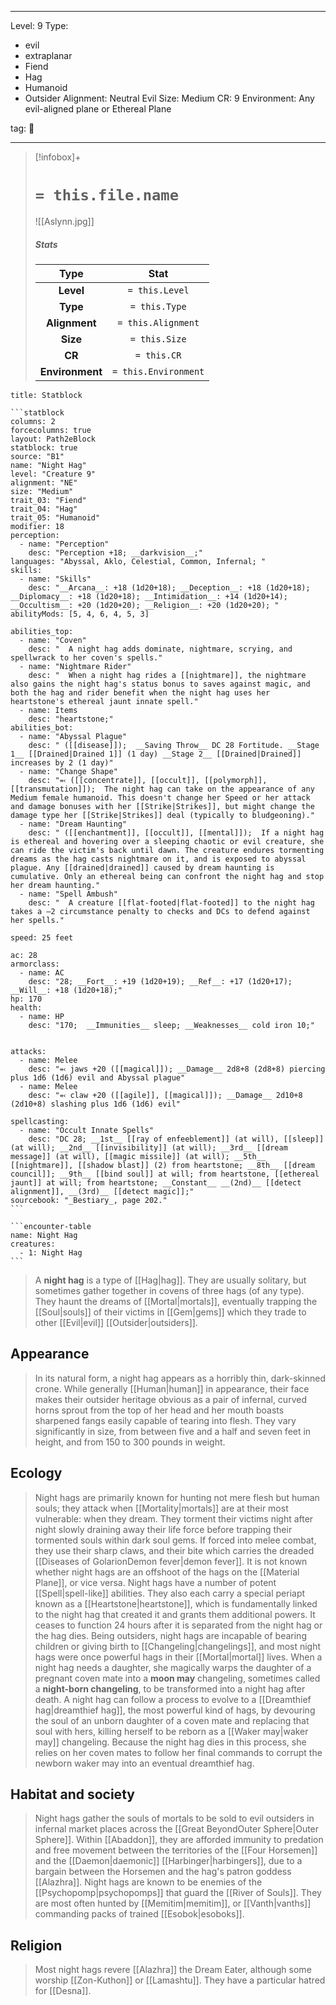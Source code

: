 
---


Level: 9
Type:
- evil
- extraplanar
- Fiend
- Hag
- Humanoid
- Outsider
Alignment: Neutral Evil
Size: Medium
CR: 9
Environment: Any evil-aligned plane or Ethereal Plane


tag: 👹

---

> [!infobox]+
> #  `= this.file.name`
> ![[Aslynn.jpg]]
> ##### Stats
> Type | Stat |
> :---:|:---:|
> **Level** | `= this.Level` |
> **Type** | `= this.Type` |
> **Alignment** | `= this.Alignment` |
> **Size** | `= this.Size` |
> **CR** | `= this.CR` |
> **Environment** | `= this.Environment` |




````ad-info
title: Statblock

```statblock
columns: 2
forcecolumns: true
layout: Path2eBlock
statblock: true
source: "B1"
name: "Night Hag"
level: "Creature 9"
alignment: "NE"
size: "Medium"
trait_03: "Fiend"
trait_04: "Hag"
trait_05: "Humanoid"
modifier: 18
perception:
  - name: "Perception"
    desc: "Perception +18; __darkvision__;"
languages: "Abyssal, Aklo, Celestial, Common, Infernal; "
skills:
  - name: "Skills"
    desc: "__Arcana__: +18 (1d20+18); __Deception__: +18 (1d20+18); __Diplomacy__: +18 (1d20+18); __Intimidation__: +14 (1d20+14); __Occultism__: +20 (1d20+20); __Religion__: +20 (1d20+20); "
abilityMods: [5, 4, 6, 4, 5, 3]

abilities_top:
  - name: "Coven"
    desc: "  A night hag adds dominate, nightmare, scrying, and spellwrack to her coven's spells."
  - name: "Nightmare Rider"
    desc: "  When a night hag rides a [[nightmare]], the nightmare also gains the night hag's status bonus to saves against magic, and both the hag and rider benefit when the night hag uses her heartstone's ethereal jaunt innate spell."
  - name: Items
    desc: "heartstone;"
abilities_bot:
  - name: "Abyssal Plague"
    desc: " ([[disease]]);  __Saving Throw__ DC 28 Fortitude. __Stage 1__ [[Drained|Drained 1]] (1 day) __Stage 2__ [[Drained|Drained]] increases by 2 (1 day)"
  - name: "Change Shape"
    desc: "⬻ ([[concentrate]], [[occult]], [[polymorph]], [[transmutation]]);  The night hag can take on the appearance of any Medium female humanoid. This doesn't change her Speed or her attack and damage bonuses with her [[Strike|Strikes]], but might change the damage type her [[Strike|Strikes]] deal (typically to bludgeoning)."
  - name: "Dream Haunting"
    desc: " ([[enchantment]], [[occult]], [[mental]]);  If a night hag is ethereal and hovering over a sleeping chaotic or evil creature, she can ride the victim's back until dawn. The creature endures tormenting dreams as the hag casts nightmare on it, and is exposed to abyssal plague. Any [[drained|drained]] caused by dream haunting is cumulative. Only an ethereal being can confront the night hag and stop her dream haunting."
  - name: "Spell Ambush"
    desc: "  A creature [[flat-footed|flat-footed]] to the night hag takes a –2 circumstance penalty to checks and DCs to defend against her spells."

speed: 25 feet

ac: 28
armorclass:
  - name: AC
    desc: "28; __Fort__: +19 (1d20+19); __Ref__: +17 (1d20+17); __Will__: +18 (1d20+18);"
hp: 170
health:
  - name: HP
    desc: "170;  __Immunities__ sleep; __Weaknesses__ cold iron 10;"


attacks:
  - name: Melee
    desc: "⬻ jaws +20 ([[magical]]); __Damage__ 2d8+8 (2d8+8) piercing plus 1d6 (1d6) evil and Abyssal plague"
  - name: Melee
    desc: "⬻ claw +20 ([[agile]], [[magical]]); __Damage__ 2d10+8 (2d10+8) slashing plus 1d6 (1d6) evil"

spellcasting:
  - name: "Occult Innate Spells"
    desc: "DC 28; __1st__ [[ray of enfeeblement]] (at will), [[sleep]] (at will); __2nd__ [[invisibility]] (at will); __3rd__ [[dream message]] (at will), [[magic missile]] (at will); __5th__ [[nightmare]], [[shadow blast]] (2) from heartstone; __8th__ [[dream council]]; __9th__ [[bind soul]] at will; from heartstone, [[ethereal jaunt]] at will; from heartstone; __Constant__ __(2nd)__ [[detect alignment]], __(3rd)__ [[detect magic]];"
sourcebook: "_Bestiary_, page 202."
```

```encounter-table
name: Night Hag
creatures:
  - 1: Night Hag
```

````



> A **night hag** is a type of [[Hag|hag]]. They are usually solitary, but sometimes gather together in covens of three hags (of any type). They haunt the dreams of [[Mortal|mortals]], eventually trapping the [[Soul|souls]] of their victims in [[Gem|gems]] which they trade to other [[Evil|evil]] [[Outsider|outsiders]].



## Appearance

> In its natural form, a night hag appears as a horribly thin, dark-skinned crone. While generally [[Human|human]] in appearance, their face makes their outsider heritage obvious as a pair of infernal, curved horns sprout from the top of her head and her mouth boasts sharpened fangs easily capable of tearing into flesh. They vary significantly in size, from between five and a half and seven feet in height, and from 150 to 300 pounds in weight.


## Ecology

> Night hags are primarily known for hunting not mere flesh but human souls; they attack when [[Mortality|mortals]] are at their most vulnerable: when they dream. They torment their victims night after night slowly draining away their life force before trapping their tormented souls within dark soul gems. If forced into melee combat, they use their sharp claws, and their bite which carries the dreaded [[Diseases of GolarionDemon fever|demon fever]]. It is not known whether night hags are an offshoot of the hags on the [[Material Plane]], or vice versa. Night hags have a number of potent [[Spell|spell-like]] abilities. They also each carry a special periapt known as a [[Heartstone|heartstone]], which is fundamentally linked to the night hag that created it and grants them additional powers. It ceases to function 24 hours after it is separated from the night hag or the hag dies.
> Being outsiders, night hags are incapable of bearing children or giving birth to [[Changeling|changelings]], and most night hags were once powerful hags in their [[Mortal|mortal]] lives. When a night hag needs a daughter, she magically warps the daughter of a pregnant coven mate into a **moon may** changeling, sometimes called a **night-born changeling**, to be transformed into a night hag after death.
> A night hag can follow a process to evolve to a [[Dreamthief hag|dreamthief hag]], the most powerful kind of hags, by devouring the soul of an unborn daughter of a coven mate and replacing that soul with hers, killing herself to be reborn as a [[Waker may|waker may]] changeling. Because the night hag dies in this process, she relies on her coven mates to follow her final commands to corrupt the newborn waker may into an eventual dreamthief hag.


## Habitat and society

> Night hags gather the souls of mortals to be sold to evil outsiders in infernal market places across the [[Great BeyondOuter Sphere|Outer Sphere]]. Within [[Abaddon]], they are afforded immunity to predation and free movement between the territories of the [[Four Horsemen]] and the [[Daemon|daemonic]] [[Harbinger|harbingers]], due to a bargain between the Horsemen and the hag's patron goddess [[Alazhra]]. Night hags are known to be enemies of the [[Psychopomp|psychopomps]] that guard the [[River of Souls]]. They are most often hunted by [[Memitim|memitim]], or [[Vanth|vanths]] commanding packs of trained [[Esobok|esoboks]].


## Religion

> Most night hags revere [[Alazhra]] the Dream Eater, although some worship [[Zon-Kuthon]] or [[Lamashtu]]. They have a particular hatred for [[Desna]].










